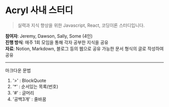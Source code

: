 # Acryl 사내 스터디

> 실력과 지식 향상을 위한 Javascript, React, 코딩이론 스터디입니다.

**참여자**: Jeremy, Dawson, Sally, Some (4인)   
**진행 방식**: 매주 1회 모임을 통해 각자 공부한 지식을 공유   
**자료**: Notion, Markdown, 블로그 등의 웹으로 공유 가능한 문서 형식의 글로 작성하여 공유

<hr />

마크다운 문법
1. '>' : BlockQuote
2. '*' : 순서있는 목록(번호)
3. '#' : 글머리
4. '공백3개' : 줄바꿈
